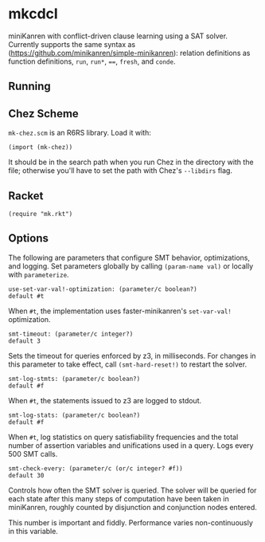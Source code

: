 # mkcdcl
miniKanren with conflict-driven clause learning using a SAT solver.
Currently supports the same syntax as
(https://github.com/minikanren/simple-minikanren): relation definitions
as function definitions, `run`, `run*`, `==`,
`fresh`, and `conde`.

## Running

## Chez Scheme

`mk-chez.scm` is an R6RS library. Load it with:

```
(import (mk-chez))
```

It should be in the search path when you run Chez in the directory with the
file; otherwise you'll have to set the path with Chez's `--libdirs` flag.

## Racket


```
(require "mk.rkt")
```


## Options

The following are parameters that configure SMT behavior, optimizations,
and logging. Set parameters globally by calling `(param-name val)` or
locally with `parameterize`.

```
use-set-var-val!-optimization: (parameter/c boolean?)
default #t
```

When `#t`, the implementation uses faster-minikanren's `set-var-val!`
optimization.


```
smt-timeout: (parameter/c integer?)
default 3
```

Sets the timeout for queries enforced by z3, in milliseconds. For
changes in this parameter to take effect, call `(smt-hard-reset!)` to
restart the solver.

```
smt-log-stmts: (parameter/c boolean?)
default #f
```

When `#t`, the statements issued to z3 are logged to stdout.

```
smt-log-stats: (parameter/c boolean?)
default #f
```

When `#t`, log statistics on query satisfiability frequencies and the
total number of assertion variables and unifications used in a query.
Logs every 500 SMT calls.

```
smt-check-every: (parameter/c (or/c integer? #f))
default 30
```

Controls how often the SMT solver is queried. The solver will be queried for each state after this many steps of computation have been taken in miniKanren, roughly counted by disjunction and conjunction nodes entered.

This number is important and fiddly. Performance varies non-continuously
in this variable.
